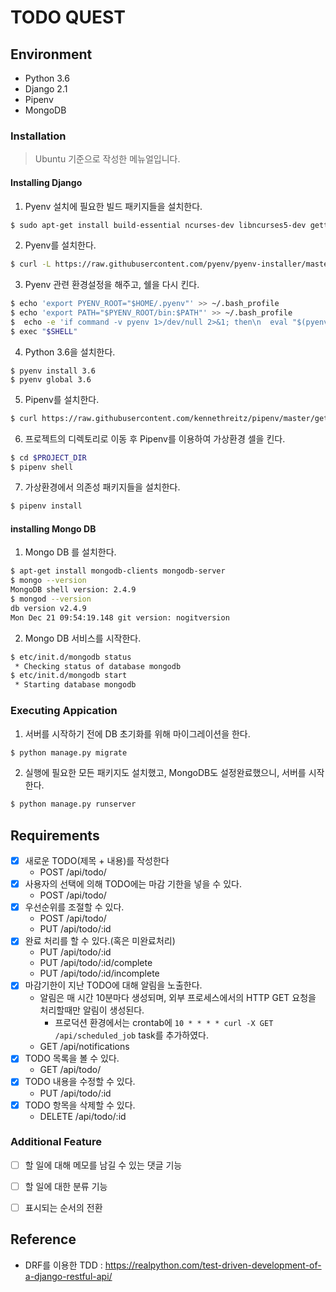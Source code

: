 # TODO QUEST

## Environment

* Python 3.6
* Django 2.1
* Pipenv
* MongoDB

### Installation

> Ubuntu 기준으로 작성한 메뉴얼입니다.

#### Installing Django
1. Pyenv 설치에 필요한 빌드 패키지들을 설치한다.
```sh
$ sudo apt-get install build-essential ncurses-dev libncurses5-dev gettext autoconf cmake automake libevent-dev zlib1g-dev libbz2-dev libssl-dev libreadline-dev libffi-dev libsqlite3-dev pkg-config
```

2. Pyenv를 설치한다.
```sh
$ curl -L https://raw.githubusercontent.com/pyenv/pyenv-installer/master/bin/pyenv-installer | bash
```

3. Pyenv 관련 환경설정을 해주고, 쉘을 다시 킨다.
```sh
$ echo 'export PYENV_ROOT="$HOME/.pyenv"' >> ~/.bash_profile
$ echo 'export PATH="$PYENV_ROOT/bin:$PATH"' >> ~/.bash_profile
$  echo -e 'if command -v pyenv 1>/dev/null 2>&1; then\n  eval "$(pyenv init -)"\nfi' >> ~/.bash_profile
$ exec "$SHELL"
```

4. Python 3.6을 설치한다.
```
$ pyenv install 3.6
$ pyenv global 3.6
```

5. Pipenv를 설치한다.
```sh
$ curl https://raw.githubusercontent.com/kennethreitz/pipenv/master/get-pipenv.py | python
```

6. 프로젝트의 디렉토리로 이동 후 Pipenv를 이용하여 가상환경 셀을 킨다.
```sh
$ cd $PROJECT_DIR
$ pipenv shell
```

7. 가상환경에서 의존성 패키지들을 설치한다.
```sh
$ pipenv install
```

#### installing Mongo DB

1. Mongo DB 를 설치한다.
```sh
$ apt-get install mongodb-clients mongodb-server
$ mongo --version
MongoDB shell version: 2.4.9
$ mongod --version
db version v2.4.9
Mon Dec 21 09:54:19.148 git version: nogitversion
```

2. Mongo DB 서비스를 시작한다.
```sh
$ etc/init.d/mongodb status
 * Checking status of database mongodb                                              [fail]
$ etc/init.d/mongodb start
 * Starting database mongodb                                                        [ OK ]
```

### Executing Appication 
1. 서버를 시작하기 전에 DB 초기화를 위해 마이그레이션을 한다.
```sh
$ python manage.py migrate
```

2. 실행에 필요한 모든 패키지도 설치했고, MongoDB도 설정완료했으니, 서버를 시작한다.
```sh
$ python manage.py runserver
```

## Requirements

* [x] 새로운 TODO(제목 + 내용)를 작성한다
    * POST /api/todo/
* [x] 사용자의 선택에 의해 TODO에는 마감 기한을 넣을 수 있다.
    * POST /api/todo/
* [x] 우선순위를 조절할 수 있다.
    * POST /api/todo/
    * PUT  /api/todo/:id
* [x] 완료 처리를 할 수 있다.(혹은 미완료처리)
    * PUT  /api/todo/:id
    * PUT  /api/todo/:id/complete
    * PUT  /api/todo/:id/incomplete
* [x] 마감기한이 지난 TODO에 대해 알림을 노출한다.
    * 알림은 매 시간 10분마다 생성되며, 외부 프로세스에서의 HTTP GET 요청을 처리할때만 알림이 생성된다.
        * 프로덕션 환경에서는 crontab에 `10 * * * * curl -X GET /api/scheduled_job` task를 추가하였다.
    * GET  /api/notifications
* [x] TODO 목록을 볼 수 있다.
    * GET  /api/todo/
* [x] TODO 내용을 수정할 수 있다.
    * PUT  /api/todo/:id
* [x] TODO 항목을 삭제할 수 있다.
    * DELETE /api/todo/:id

### Additional Feature
* [ ] 할 일에 대해 메모를 남길 수 있는 댓글 기능
* [ ] 할 일에 대한 분류 기능
* [ ] 표시되는 순서의 전환


## Reference

* DRF를 이용한 TDD : https://realpython.com/test-driven-development-of-a-django-restful-api/